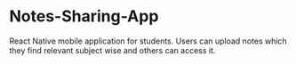 # Notes-Sharing-App

React Native mobile application for students. Users can upload notes which they find relevant subject wise and others can access it.
